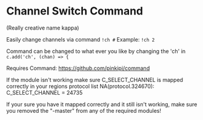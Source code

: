 # Channel Switch Command 
(Really creative name kappa)

Easily change channels via command
`!ch #`
Example: `!ch 2`

Command can be changed to what ever you like by changing the 'ch' in `c.add('ch', (chan) => {`

Requires Command: https://github.com/pinkipi/command

If the module isn't working make sure C_SELECT_CHANNEL is mapped correctly in your regions protocol list
NA(protocol.324670): C_SELECT_CHANNEL = 24735

If your sure you have it mapped correctly and it still isn't working, make sure you removed the "-master" from any of the required modules!
